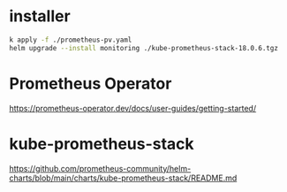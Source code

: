 # installer

```bash
k apply -f ./prometheus-pv.yaml
helm upgrade --install monitoring ./kube-prometheus-stack-18.0.6.tgz   --namespace=monitoring --create-namespace -f monitoring-values.yaml
```

# Prometheus Operator

https://prometheus-operator.dev/docs/user-guides/getting-started/



# kube-prometheus-stack

https://github.com/prometheus-community/helm-charts/blob/main/charts/kube-prometheus-stack/README.md